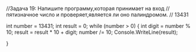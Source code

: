 
//Задача 19: Напишите программу,которая принимает на вход
// пятизначное число и проверяет,является ли оно палиндромом.
// 13431

int number = 13431;
int result = 0;
while (number > 0)
{
     int digit = number % 10;
     result = result * 10 + digit;
     number /= 10;
    Console.WriteLine(result);

}